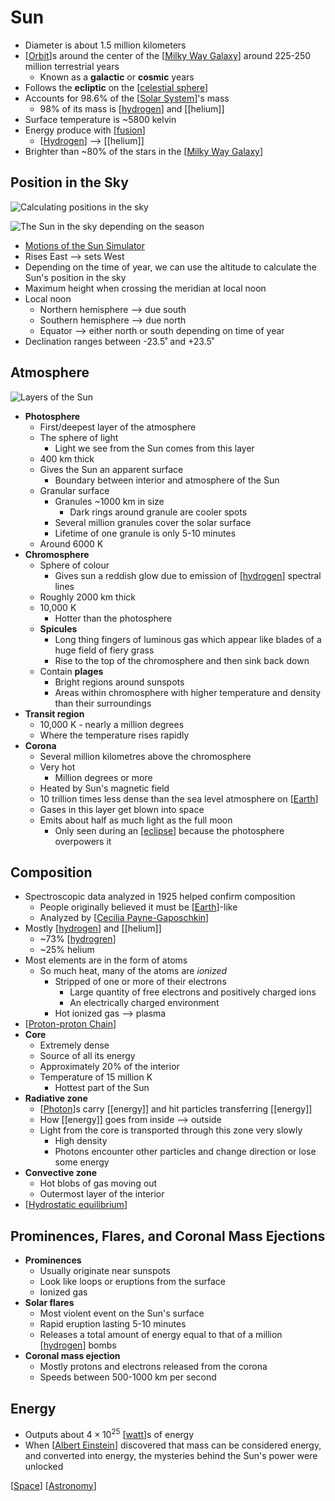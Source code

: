 # Sun

- Diameter is about 1.5 million kilometers
- [[Orbit]]s around the center of the [[Milky Way Galaxy]] around 225-250 million terrestrial years
  - Known as a **galactic** or **cosmic** years
- Follows the **ecliptic** on the [[celestial sphere]]
- Accounts for 98.6% of the [[Solar System]]'s mass
  - 98% of its mass is [[hydrogen]] and [[helium]]
- Surface temperature is ~5800 kelvin
- Energy produce with [[fusion]]
  - [[Hydrogen]] --> [[helium]]
- Brighter than ~80% of the stars in the [[Milky Way Galaxy]]

## Position in the Sky

![Calculating positions in the sky](/assets/second-brain/2020-10-01-11-06-46.png)

![The Sun in the sky depending on the season](/assets/second-brain/2020-10-10-17-47-26.png)

- [Motions of the Sun Simulator](https://astro.unl.edu/naap/motion3/animations/sunmotions.html)
- Rises East --> sets West
- Depending on the time of year, we can use the altitude to calculate the Sun's position in the sky
- Maximum height when crossing the meridian at local noon
- Local noon
  - Northern hemisphere --> due south
  - Southern hemisphere --> due north
  - Equator --> either north or south depending on time of year
- Declination ranges between -23.5˚ and +23.5˚

## Atmosphere

![Layers of the Sun](/assets/second-brain/2020-10-23-14-09-33.png)

- **Photosphere**
  - First/deepest layer of the atmosphere
  - The sphere of light
    - Light we see from the Sun comes from this layer
  - 400 km thick
  - Gives the Sun an apparent surface
    - Boundary between interior and atmosphere of the Sun
  - Granular surface
    - Granules ~1000 km in size
      - Dark rings around granule are cooler spots
    - Several million granules cover the solar surface
    - Lifetime of one granule is only 5-10 minutes
  - Around 6000 K
- **Chromosphere**
  - Sphere of colour
    - Gives sun a reddish glow due to emission of [[hydrogen]] spectral lines
  - Roughly 2000 km thick
  - 10,000 K
    - Hotter than the photosphere
  - **Spicules**
    - Long thing fingers of luminous gas which appear like blades of a huge field of fiery grass
    - Rise to the top of the chromosphere and then sink back down
  - Contain **plages**
    - Bright regions around sunspots
    - Areas within chromosphere with higher temperature and density than their surroundings
- **Transit region**
  - 10,000 K - nearly a million degrees
  - Where the temperature rises rapidly
- **Corona**
  - Several million kilometres above the chromosphere
  - Very hot
    - Million degrees or more
  - Heated by Sun's magnetic field
  - 10 trillion times less dense than the sea level atmosphere on [[Earth]]
  - Gases in this layer get blown into space
  - Emits about half as much light as the full moon
    - Only seen during an [[eclipse]] because the photosphere overpowers it

## Composition

- Spectroscopic data analyzed in 1925 helped confirm composition
  - People originally believed it must be [[Earth]]-like
  - Analyzed by [[Cecilia Payne-Gaposchkin]]
- Mostly [[hydrogen]] and [[helium]]
  - ~73% [[hydrogren]]
  - ~25% helium
- Most elements are in the form of atoms
  - So much heat, many of the atoms are _ionized_
    - Stripped of one or more of their electrons
      - Large quantity of free electrons and positively charged ions
      - An electrically charged environment
    - Hot ionized gas --> plasma
- [[Proton-proton Chain]]
- **Core**
  - Extremely dense
  - Source of all its energy
  - Approximately 20% of the interior
  - Temperature of 15 million K
    - Hottest part of the Sun
- **Radiative zone**
  - [[Photon]]s carry [[energy]] and hit particles transferring [[energy]]
  - How [[energy]] goes from inside --> outside
  - Light from the core is transported through this zone very slowly
    - High density
    - Photons encounter other particles and change direction or lose some energy
- **Convective zone**
  - Hot blobs of gas moving out
  - Outermost layer of the interior
- [[Hydrostatic equilibrium]]

## Prominences, Flares, and Coronal Mass Ejections

- **Prominences**
  - Usually originate near sunspots
  - Look like loops or eruptions from the surface
  - Ionized gas
- **Solar flares**
  - Most violent event on the Sun's surface
  - Rapid eruption lasting 5-10 minutes
  - Releases a total amount of energy equal to that of a million [[hydrogen]] bombs
- **Coronal mass ejection**
  - Mostly protons and electrons released from the corona
  - Speeds between 500-1000 km per second

## Energy

- Outputs about $4 \times 10^{25}$ [[watt]]s of energy
- When [[Albert Einstein]] discovered that mass can be considered energy, and converted into energy, the mysteries behind the Sun's power were unlocked

[[Space]] [[Astronomy]]

[//begin]: # "Autogenerated link references for markdown compatibility"
[Orbit]: orbit "Orbit"
[Milky Way Galaxy]: milky-way-galaxy "Milky Way Galaxy"
[celestial sphere]: celestial-sphere "Celestial Sphere"
[Solar System]: solar-system "Solar System"
[hydrogen]: hydrogen "Hydrogen"
[fusion]: fusion "Fusion"
[Earth]: earth "Earth 🜨"
[eclipse]: eclipse "Eclipse"
[Cecilia Payne-Gaposchkin]: cecilia-payne-gaposchkin "Cecilia Payne-Gaposchkin"
[hydrogren]: hydrogren "Hydrogren"
[Proton-proton Chain]: proton-proton-chain "Proton-Proton Chain"
[Photon]: photon "Photon"
[Hydrostatic equilibrium]: hydrostatic-equilibrium "Hydrostatic Equilibrium"
[watt]: watt "Watt"
[Albert Einstein]: albert-einstein "Albert Einstein"
[Space]: space "Space"
[Astronomy]: astronomy "Astronomy"
[//end]: # "Autogenerated link references"
